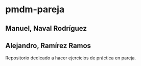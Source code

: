 # pmdm-pareja
## Manuel, Naval Rodríguez 
## Alejandro, Ramírez Ramos
Repositorio dedicado a hacer ejercicios de práctica en pareja. 
